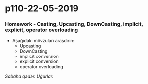 # p110-22-05-2019

### Homework - Casting, Upcasting, DownCasting, implicit, explicit, operator overloading
- Aşağıdakı mövzuları araşdırın:
  - Upcasting
  - DownCasting
  - implicit conversion
  - explicit conversion
  - operator overloading
  
*Sabaha qədər. Uğurlar.*
